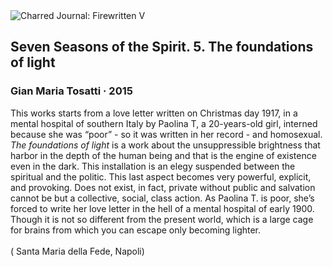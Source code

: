 <div class="artwork-of-the-day">
  <div class="container">
    <div class="img-wrapper">
      <img
        src="https://uploads3.wikiart.org/00318/images/gian-maria-tosatti/img-8161.jpg"
        alt="Charred Journal: Firewritten V" />
    </div>
    <div class="artwork-detail">
      <div class="artwork-origin"> 
        <h2 class="artwork-name">Seven Seasons of the Spirit. 5. The foundations of light</h2>
        <h3 class="artist">
          Gian Maria Tosatti
                    ·  2015
        </h3>
      </div>
      <p class="description">
        <span class="artwork-description-text ng-binding" ng-bind-html="viewModel.ArtworkOfTheDay.Description | unsafe">This works starts from a love letter written on Christmas day 1917, in a mental hospital of southern Italy by Paolina T, a 20-years-old girl, interned because she was “poor” - so it was written in her record - and homosexual.<br><i>The foundations of light</i> is a work about the unsuppressible brightness that harbor in the depth of the human being and that is the engine of existence even in the dark. This installation is an elegy suspended between the spiritual and the politic. This last aspect becomes very powerful, explicit, and provoking. Does not exist, in fact, private without public and salvation cannot be but a collective, social, class action. As Paolina T. is poor, she’s forced to write her love letter in the hell of a mental hospital of early 1900. Though it is not so different from the present world, which is a large cage for brains from which you can escape only becoming lighter.<br><br>( Santa Maria della Fede, Napoli)</span>
                        <div class="text-shadow-container" ng-show="showShadow" style=""></div>
      </p>
    </div>
  </div>

</div>
